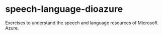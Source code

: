 # speech-language-dioazure
Exercises to understand the speech and language resources of Microsoft Azure.
